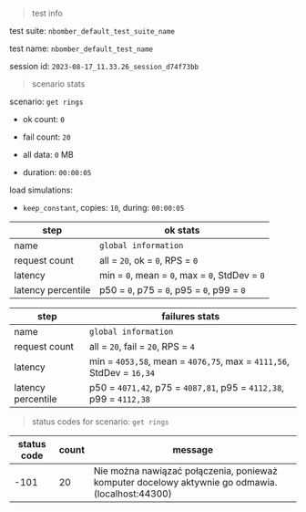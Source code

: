 > test info

test suite: `nbomber_default_test_suite_name`

test name: `nbomber_default_test_name`

session id: `2023-08-17_11.33.26_session_d74f73bb`

> scenario stats

scenario: `get rings`

  - ok count: `0`

  - fail count: `20`

  - all data: `0` MB

  - duration: `00:00:05`

load simulations:

  - `keep_constant`, copies: `10`, during: `00:00:05`

|step|ok stats|
|---|---|
|name|`global information`|
|request count|all = `20`, ok = `0`, RPS = `0`|
|latency|min = `0`, mean = `0`, max = `0`, StdDev = `0`|
|latency percentile|p50 = `0`, p75 = `0`, p95 = `0`, p99 = `0`|


|step|failures stats|
|---|---|
|name|`global information`|
|request count|all = `20`, fail = `20`, RPS = `4`|
|latency|min = `4053,58`, mean = `4076,75`, max = `4111,56`, StdDev = `16,34`|
|latency percentile|p50 = `4071,42`, p75 = `4087,81`, p95 = `4112,38`, p99 = `4112,38`|


> status codes for scenario: `get rings`

|status code|count|message|
|---|---|---|
|-101|20|Nie można nawiązać połączenia, ponieważ komputer docelowy aktywnie go odmawia. (localhost:44300)|


